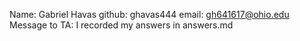 Name: Gabriel Havas
github: ghavas444
email: gh641617@ohio.edu
Message to TA: I recorded my answers in answers.md
